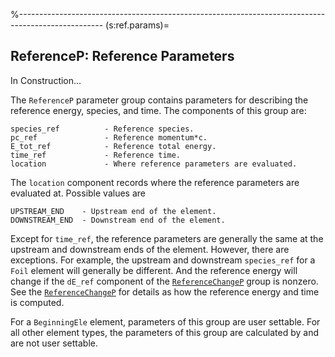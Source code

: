 %---------------------------------------------------------------------------------------------------
(s:ref.params)=
## ReferenceP: Reference Parameters

In Construction...

The `ReferenceP` parameter group contains parameters for describing the reference energy,
species, and time. 
The components of this group are:
```{code} yaml
species_ref          - Reference species.
pc_ref               - Reference momentum*c.
E_tot_ref            - Reference total energy.
time_ref             - Reference time.
location             - Where reference parameters are evaluated.
```

The `location` component records where the reference parameters are evaluated at.
Possible values are
```{code} yaml
UPSTREAM_END    - Upstream end of the element.
DOWNSTREAM_END  - Downstream end of the element.
```
Except for `time_ref`, the reference parameters are generally the same at the
upstream and downstream ends of the element. However, there are exceptions.
For example, the upstream and downstream `species_ref` for a `Foil` element 
will generally be different. And the reference energy will change if the
`dE_ref` component of the [`ReferenceChangeP`](#s.ref.change.params) group is nonzero.
See the [`ReferenceChangeP`](#s.ref.change.params) for details as how the reference
energy and time is computed.

For a `BeginningEle` element, parameters of this group are user settable.
For all other element types, the parameters of this
group are calculated by  and are not user settable.
